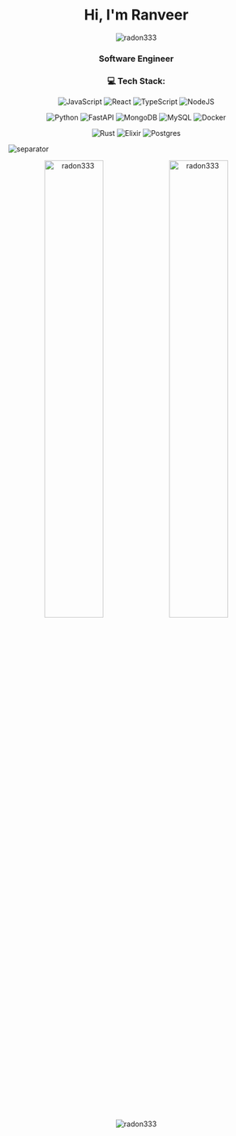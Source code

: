<h1 align="center">Hi, I'm Ranveer</h1>
<p align="center"> <img src="https://komarev.com/ghpvc/?username=radon333&label=Profile%20views&color=0e75b6&style=flat" alt="radon333" /> </p>
<h3 align="center">Software Engineer</h3>
	
	
<h3 align="center">💻 Tech Stack:</h3>
<p align="center">

<div align="center">

![JavaScript](https://img.shields.io/badge/javascript-%23323330.svg?style=for-the-badge&logo=javascript&logoColor=%23F7DF1E)
![React](https://img.shields.io/badge/react-%2320232a.svg?style=for-the-badge&logo=react&logoColor=%2361DAFB)
![TypeScript](https://img.shields.io/badge/typescript-%23007ACC.svg?style=for-the-badge&logo=typescript&logoColor=white)
![NodeJS](https://img.shields.io/badge/node.js-6DA55F?style=for-the-badge&logo=node.js&logoColor=white)

</div>
<div align="center">

![Python](https://img.shields.io/badge/python-3670A0?style=for-the-badge&logo=python&logoColor=ffdd54)
![FastAPI](https://img.shields.io/badge/FastAPI-005571?style=for-the-badge&logo=fastapi)
![MongoDB](https://img.shields.io/badge/MongoDB-%234ea94b.svg?style=for-the-badge&logo=mongodb&logoColor=white)
![MySQL](https://img.shields.io/badge/mysql-%2300f.svg?style=for-the-badge&logo=mysql&logoColor=white)
![Docker](https://img.shields.io/badge/docker-%230db7ed.svg?style=for-the-badge&logo=docker&logoColor=white)

</div>

<div align="center">

![Rust](https://img.shields.io/badge/rust-%23000000.svg?style=for-the-badge&logo=rust&logoColor=white)
![Elixir](https://img.shields.io/badge/elixir-%234B275F.svg?style=for-the-badge&logo=elixir&logoColor=white)
![Postgres](https://img.shields.io/badge/postgres-%23316192.svg?style=for-the-badge&logo=postgresql&logoColor=white)

</div>

</p>

![separator](https://user-images.githubusercontent.com/73097560/115834477-dbab4500-a447-11eb-908a-139a6edaec5c.gif)

<p align="center">
	
  <img width="48%" src="https://github-readme-streak-stats.herokuapp.com/?user=Radon333&theme=react" alt="radon333" />
  <img width="48%" src="https://github-readme-stats.vercel.app/api?username=radon333&theme=react&show_icons=true&locale=en" alt="radon333" />
</p>

<p align="center">
<img src="https://github-readme-stats.vercel.app/api/top-langs/?username=radon333&size_weight=0.6&count_weight=0.4&hide=css,scss&langs_count=5&layout=donut&theme=react&count_private=true" alt="radon333" /></p>
